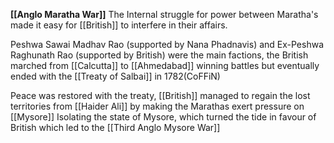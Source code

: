 **[[Anglo Maratha War]]**
The Internal struggle for power between Maratha's made it easy for [[British]] to interfere in their affairs.

Peshwa Sawai Madhav Rao (supported by Nana Phadnavis) and Ex-Peshwa Raghunath Rao (supported by British) were the main factions, the British marched from [[Calcutta]] to [[Ahmedabad]] winning battles but eventually ended with the [[Treaty of Salbai]] in 1782(CoFFiN)

Peace was restored with the treaty, [[British]] managed to regain the lost territories from [[Haider Ali]] by making the Marathas exert pressure on [[Mysore]] Isolating the state of Mysore, which turned the tide in favour of British which led to the [[Third Anglo Mysore War]]
